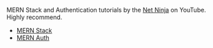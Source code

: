 MERN Stack and Authentication tutorials by the [Net Ninja](https://www.youtube.com/@NetNinja) on YouTube. Highly recommend.
- [MERN Stack](https://www.youtube.com/playlist?list=PL4cUxeGkcC9iJ_KkrkBZWZRHVwnzLIoUE)
- [MERN Auth](https://www.youtube.com/playlist?list=PL4cUxeGkcC9g8OhpOZxNdhXggFz2lOuCT)
